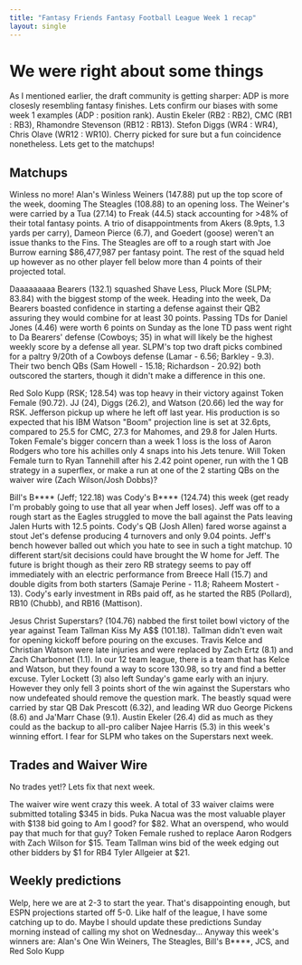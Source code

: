 ```yaml
---
title: "Fantasy Friends Fantasy Football League Week 1 recap"
layout: single
---
```


# We were right about some things

As I mentioned earlier, the draft community is getting sharper: ADP is more closesly resembling fantasy finishes. Lets confirm our biases with some week 1 examples (ADP : position rank). Austin Ekeler (RB2 : RB2), CMC (RB1 : RB3), Rhamondre Stevenson (RB12 : RB13). Stefon Diggs (WR4 : WR4), Chris Olave (WR12 : WR10). Cherry picked for sure but a fun coincidence nonetheless. Lets get to the matchups!

## Matchups

Winless no more! Alan's Winless Weiners (147.88) put up the top score of the week, dooming The Steagles (108.88) to an opening loss. The Weiner's were carried by a Tua (27.14) to Freak (44.5) stack accounting for >48% of their total fantasy points. A trio of disappointments from Akers (8.9pts, 1.3 yards per carry), Dameon Pierce (6.7), and Goedert (goose) weren't an issue thanks to the Fins. The Steagles are off to a rough start with Joe Burrow earning $86,477,987 per fantasy point. The rest of the squad held up however as no other player fell below more than 4 points of their projected total.

Daaaaaaaaa Bearers (132.1) squashed Shave Less, Pluck More (SLPM; 83.84) with the biggest stomp of the week. Heading into the week, Da Bearers boasted confidence in starting a defense against their QB2 assuring they would combine for at least 30 points. Passing TDs for Daniel Jones (4.46) were worth 6 points on Sunday as the lone TD pass went right to Da Bearers' defense (Cowboys; 35) in what will likely be the highest weekly score by a defense all year. SLPM's top two draft picks combined for a paltry 9/20th of a Cowboys defense (Lamar - 6.56; Barkley - 9.3). Their two bench QBs (Sam Howell - 15.18; Richardson - 20.92) both outscored the starters, though it didn't make a difference in this one.

Red Solo Kupp (RSK; 128.54) was top heavy in their victory against Token Female (90.72). JJ (24), Diggs (26.2), and Watson (20.66) led the way for RSK. Jefferson pickup up where he left off last year. His production is so expected that his IBM Watson "Boom" projection line is set at 32.6pts, compared to 25.5 for CMC, 27.3 for Mahomes, and 29.8 for Jalen Hurts. Token Female's bigger concern than a week 1 loss is the loss of Aaron Rodgers who tore his achilles only 4 snaps into his Jets tenure. Will Token Female turn to Ryan Tannehill after his 2.42 point opener, run with the 1 QB strategy in a superflex, or make a run at one of the 2 starting QBs on the waiver wire (Zach Wilson/Josh Dobbs)?

Bill's B\*\*\*\* (Jeff; 122.18) was Cody's B\*\*\*\* (124.74) this week (get ready I'm probably going to use that all year when Jeff loses). Jeff was off to a rough start as the Eagles struggled to move the ball against the Pats leaving Jalen Hurts with 12.5 points. Cody's QB (Josh Allen) fared worse against a stout Jet's defense producing 4 turnovers and only 9.04 points. Jeff's bench however balled out which you hate to see in such a tight matchup. 10 different start/sit decisions could have brought the W home for Jeff. The future is bright though as their zero RB strategy seems to pay off immediately with an electric performance from Breece Hall (15.7) and double digits from both starters (Samaje Perine - 11.8; Raheem Mostert - 13). Cody's early investment in RBs paid off, as he started the RB5 (Pollard), RB10 (Chubb), and RB16 (Mattison).

Jesus Christ Superstars? (104.76) nabbed the first toilet bowl victory of the year against Team Tallman Kiss My A$$ (101.18). Tallman didn't even wait for opening kickoff before pouring on the excuses. Travis Kelce and Christian Watson were late injuries and were replaced by Zach Ertz (8.1) and Zach Charbonnet (1.1). In our 12 team league, there is a team that has Kelce and Watson, but they found a way to score 130.98, so try and find a better excuse. Tyler Lockett (3) also left Sunday's game early with an injury. However they only fell 3 points short of the win against the Superstars who now undefeated should remove the question mark. The beastly squad were carried by star QB Dak Prescott (6.32), and leading WR duo George Pickens (8.6) and Ja'Marr Chase (9.1). Austin Ekeler (26.4) did as much as they could as the backup to all-pro caliber Najee Harris (5.3) in this week's winning effort. I fear for SLPM who takes on the Superstars next week.

## Trades and Waiver Wire

No trades yet!? Lets fix that next week.

The waiver wire went crazy this week. A total of 33 waiver claims were submitted totaling $345 in bids. Puka Nacua was the most valuable player with $138 bid going to Am I good? for $82. What an overspend, who would pay that much for that guy? Token Female rushed to replace Aaron Rodgers with Zach Wilson for $15. Team Tallman wins bid of the week edging out other bidders by $1 for RB4 Tyler Allgeier at $21.

## Weekly predictions

Welp, here we are at 2-3 to start the year. That's disappointing enough, but ESPN projections started off 5-0. Like half of the league, I have some catching up to do. Maybe I should update these predictions Sunday morning instead of calling my shot on Wednesday... Anyway this week's winners are: Alan's One Win Weiners, The Steagles, Bill's B\*\*\*\*, JCS, and Red Solo Kupp


